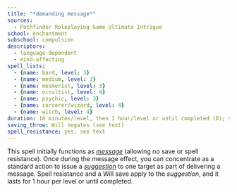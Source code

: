 ```yaml
---
title: "*demanding message*"
sources:
  - Pathfinder Roleplaying Game Ultimate Intrigue
school: enchantment
subschool: compulsion
descriptors:
  - language-dependent
  - mind-affecting
spell_lists:
  - {name: bard, level: 3}
  - {name: medium, level: 3}
  - {name: mesmerist, level: 3}
  - {name: occultist, level: 4}
  - {name: psychic, level: 3}
  - {name: sorcerer/wizard, level: 4}
  - {name: witch, level: 4}
duration: 10 minutes/level, then 1 hour/level or until completed (D); see text
saving_throw: Will negates (see text)
spell_resistance: yes; see text
---
```


This spell initially functions as [*message*](/spells/message/) (allowing no save or spell resistance). Once during the message effect, you can concentrate as a standard action to issue a [*suggestion*](/spells/suggestion/) to one target as part of delivering a message. Spell resistance and a Will save apply to the *suggestion*, and it lasts for 1 hour per level or until completed.

